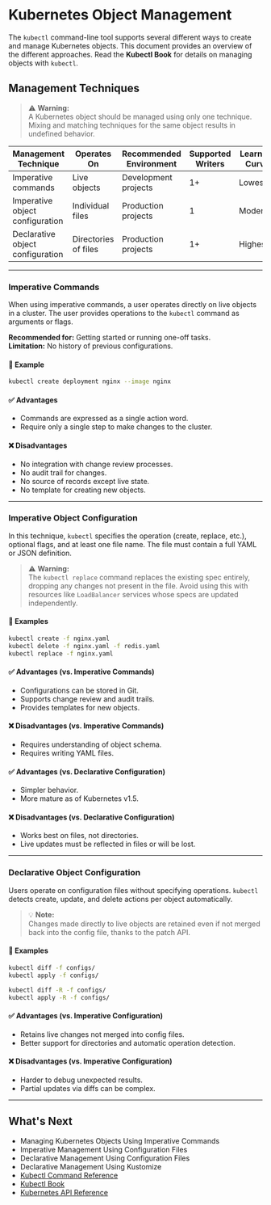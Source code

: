 
# Kubernetes Object Management

The `kubectl` command-line tool supports several different ways to create and manage Kubernetes objects. This document provides an overview of the different approaches. Read the **Kubectl Book** for details on managing objects with `kubectl`.

## Management Techniques

> ⚠️ **Warning:**  
> A Kubernetes object should be managed using only one technique. Mixing and matching techniques for the same object results in undefined behavior.

| Management Technique             | Operates On         | Recommended Environment | Supported Writers | Learning Curve |
|----------------------------------|----------------------|--------------------------|-------------------|----------------|
| Imperative commands              | Live objects         | Development projects     | 1+                | Lowest         |
| Imperative object configuration  | Individual files     | Production projects      | 1                 | Moderate       |
| Declarative object configuration | Directories of files | Production projects      | 1+                | Highest        |

---

### Imperative Commands

When using imperative commands, a user operates directly on live objects in a cluster. The user provides operations to the `kubectl` command as arguments or flags.

**Recommended for:** Getting started or running one-off tasks.  
**Limitation:** No history of previous configurations.

#### 📌 Example

```bash
kubectl create deployment nginx --image nginx
```

#### ✅ Advantages

- Commands are expressed as a single action word.
- Require only a single step to make changes to the cluster.

#### ❌ Disadvantages

- No integration with change review processes.
- No audit trail for changes.
- No source of records except live state.
- No template for creating new objects.

---

### Imperative Object Configuration

In this technique, `kubectl` specifies the operation (create, replace, etc.), optional flags, and at least one file name. The file must contain a full YAML or JSON definition.

> ⚠️ **Warning:**  
> The `kubectl replace` command replaces the existing spec entirely, dropping any changes not present in the file. Avoid using this with resources like `LoadBalancer` services whose specs are updated independently.

#### 📌 Examples

```bash
kubectl create -f nginx.yaml
kubectl delete -f nginx.yaml -f redis.yaml
kubectl replace -f nginx.yaml
```

#### ✅ Advantages (vs. Imperative Commands)

- Configurations can be stored in Git.
- Supports change review and audit trails.
- Provides templates for new objects.

#### ❌ Disadvantages (vs. Imperative Commands)

- Requires understanding of object schema.
- Requires writing YAML files.

#### ✅ Advantages (vs. Declarative Configuration)

- Simpler behavior.
- More mature as of Kubernetes v1.5.

#### ❌ Disadvantages (vs. Declarative Configuration)

- Works best on files, not directories.
- Live updates must be reflected in files or will be lost.

---

### Declarative Object Configuration

Users operate on configuration files without specifying operations. `kubectl` detects create, update, and delete actions per object automatically.

> 💡 **Note:**  
> Changes made directly to live objects are retained even if not merged back into the config file, thanks to the patch API.

#### 📌 Examples

```bash
kubectl diff -f configs/
kubectl apply -f configs/

kubectl diff -R -f configs/
kubectl apply -R -f configs/
```

#### ✅ Advantages (vs. Imperative Configuration)

- Retains live changes not merged into config files.
- Better support for directories and automatic operation detection.

#### ❌ Disadvantages (vs. Imperative Configuration)

- Harder to debug unexpected results.
- Partial updates via diffs can be complex.

---

## What's Next

- Managing Kubernetes Objects Using Imperative Commands  
- Imperative Management Using Configuration Files  
- Declarative Management Using Configuration Files  
- Declarative Management Using Kustomize  
- [Kubectl Command Reference](https://kubernetes.io/docs/reference/kubectl/)  
- [Kubectl Book](https://kubectl.docs.kubernetes.io/)  
- [Kubernetes API Reference](https://kubernetes.io/docs/reference/generated/kubernetes-api/)




